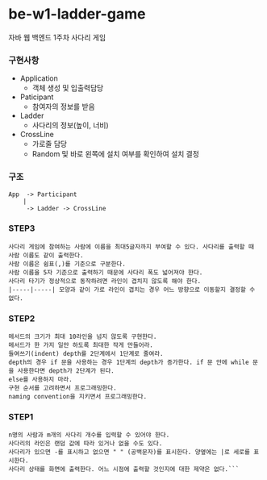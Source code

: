 # be-w1-ladder-game

자바 웹 백엔드 1주차 사다리 게임

### 구현사항

- Application
  - 객체 생성 및 입출력담당
- Paticipant
  - 참여자의 정보를 받음
- Ladder
  - 사다리의 정보(높이, 너비)
- CrossLine
  - 가로줄 담당
  - Random 및 바로 왼쪽에 설치 여부를 확인하여 설치 결정

### 구조
```
App  -> Participant
    |
     -> Ladder -> CrossLine
```

### STEP3
```
사다리 게임에 참여하는 사람에 이름을 최대5글자까지 부여할 수 있다. 사다리를 출력할 때 사람 이름도 같이 출력한다.
사람 이름은 쉼표(,)를 기준으로 구분한다.
사람 이름을 5자 기준으로 출력하기 때문에 사다리 폭도 넓어져야 한다.
사다리 타기가 정상적으로 동작하려면 라인이 겹치지 않도록 해야 한다.
|-----|-----| 모양과 같이 가로 라인이 겹치는 경우 어느 방향으로 이동할지 결정할 수 없다.
```

### STEP2
```
메서드의 크기가 최대 10라인을 넘지 않도록 구현한다.
메서드가 한 가지 일만 하도록 최대한 작게 만들어라.
들여쓰기(indent) depth를 2단계에서 1단계로 줄여라.
depth의 경우 if 문을 사용하는 경우 1단계의 depth가 증가한다. if 문 안에 while 문을 사용한다면 depth가 2단계가 된다.
else를 사용하지 마라.
구현 순서를 고려하면서 프로그래밍한다.
naming convention을 지키면서 프로그래밍한다.
```

### STEP1
```간단한 사다리 게임을 구현한다.
n명의 사람과 m개의 사다리 개수를 입력할 수 있어야 한다.
사다리의 라인은 랜덤 값에 따라 있거나 없을 수도 있다.
사다리가 있으면 -를 표시하고 없으면 " " (공백문자)를 표시한다. 양옆에는 |로 세로를 표시한다.
사다리 상태를 화면에 출력한다. 어느 시점에 출력할 것인지에 대한 제약은 없다.```